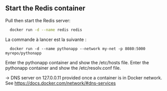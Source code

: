 ## Start the Redis container

Pull then start the Redis server:
```sh
  docker run -d --name redis redis
```

La commande à lancer est la suivante :
```
  docker run -d --name pythonapp --network my-net -p 8080:5000 myrepo/pythonapp
```

Enter the pythonapp container and show the /etc/hosts file.
Enter the pythonapp container and show the /etc/resolv.conf file.

-> DNS server on 127.0.0.11 provided once a container is in Docker network.
See <https://docs.docker.com/network/#dns-services>
